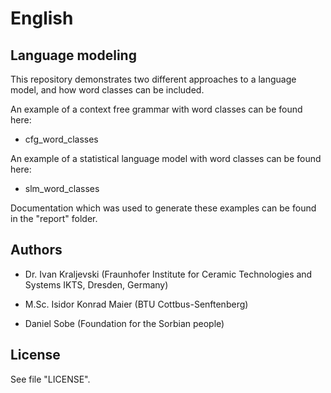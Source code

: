 # English

## Language modeling

This repository demonstrates two different approaches to a language model, and how word classes can be included.

An example of a context free grammar with word classes can be found here:

* cfg_word_classes

An example of a statistical language model with word classes can be found here:

* slm_word_classes

Documentation which was used to generate these examples can be found in the "report" folder.

## Authors

- Dr. Ivan Kraljevski (Fraunhofer Institute for Ceramic Technologies and Systems IKTS, Dresden, Germany)

- M.Sc. Isidor Konrad Maier (BTU Cottbus-Senftenberg)

- Daniel Sobe (Foundation for the Sorbian people)

## License

See file "LICENSE".

